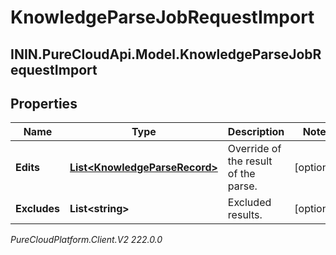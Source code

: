 # KnowledgeParseJobRequestImport

## ININ.PureCloudApi.Model.KnowledgeParseJobRequestImport

## Properties

|Name | Type | Description | Notes|
|------------ | ------------- | ------------- | -------------|
| **Edits** | [**List&lt;KnowledgeParseRecord&gt;**](KnowledgeParseRecord) | Override of the result of the parse. | [optional] |
| **Excludes** | **List&lt;string&gt;** | Excluded results. | [optional] |



_PureCloudPlatform.Client.V2 222.0.0_
